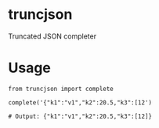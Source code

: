 # truncjson
Truncated JSON completer

# Usage

```
from truncjson import complete

complete('{"k1":"v1","k2":20.5,"k3":[12')

# Output: {"k1":"v1","k2":20.5,"k3":[12]}
```